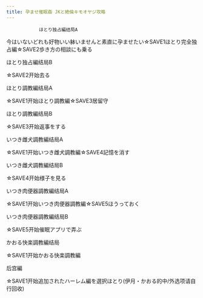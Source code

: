 ```yaml
---
title: 孕ませ催眠姦 JKと絶倫キモオヤジ攻略
---
```


                ほとり独占編结局A

今はいないどれも好物いい躰いませんと素直に孕ませたい☆SAVE1ほとり完全独占編☆SAVE2歩き方の相談にも乗る

ほとり独占編结局B

☆SAVE2开始去る

ほとり調教編结局A

☆SAVE1开始ほとり調教編☆SAVE3居留守

ほとり調教編结局B

☆SAVE3开始返事をする

いつき雌犬調教編结局A

☆SAVE1开始いつき雌犬調教編☆SAVE4記憶を消す

いつき雌犬調教編结局B

☆SAVE4开始様子を見る

いつき肉便器調教編结局A

☆SAVE1开始いつき肉便器調教編☆SAVE5ほうっておく

いつき肉便器調教編结局B

☆SAVE5开始催眠アプリで弄ぶ

かおる快楽調教編结局

☆SAVE1开始かおる快楽調教編

后宫編

☆SAVE1开始追加されたハーレム編を選択ほとり(伊月・かおる的中/外选项请自行回收)
              
